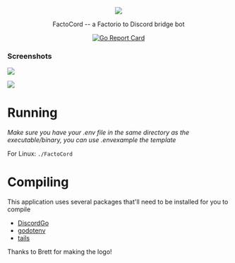 <p align="center"><img src="http://i.imgur.com/h5HYwON.png"></p>
<p align="center">FactoCord -- a Factorio to Discord bridge bot</p>
<p align="center">
<a href="https://goreportcard.com/report/github.com/FactoKit/FactoCord"><img src="https://goreportcard.com/badge/github.com/FactoKit/FactoCord" alt="Go Report Card"></a>
</p>

<h3>Screenshots</h3>
<p><img src="http://i.imgur.com/QjS1D01.png"</p>
<p><img src="http://i.imgur.com/TC8H8Hk.png"></p>


# Running
*Make sure you have your .env file in the same directory as the executable/binary, you can use .envexample the template*

For Linux:
`./FactoCord`


# Compiling

This application uses several packages that'll need to be installed for you to compile

- [DiscordGo](https://github.com/bwmarrin/discordgo)
- [godotenv](https://github.com/joho/godotenv/)
- [tails](https://github.com/hpcloud/tail)


Thanks to Brett for making the logo!
